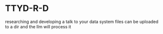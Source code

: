# TTYD-R-D

researching and developing a talk to your data system
files can be uploaded to a dir and the llm will process it